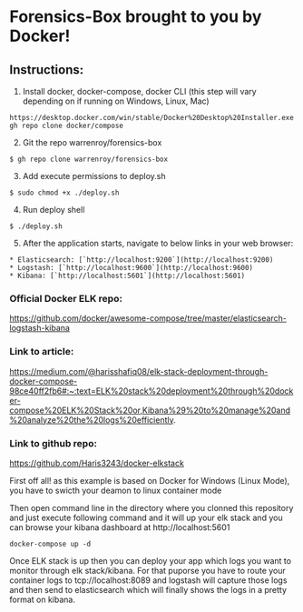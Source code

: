 # Forensics-Box brought to you by Docker!

## Instructions:
1) Install docker, docker-compose, docker CLI (this step will vary depending on if running on Windows, Linux, Mac)
```
https://desktop.docker.com/win/stable/Docker%20Desktop%20Installer.exe
gh repo clone docker/compose
```
2) Git the repo warrenroy/forensics-box 
```
$ gh repo clone warrenroy/forensics-box
```
3) Add execute permissions to deploy.sh
```    
$ sudo chmod +x ./deploy.sh
```
4) Run deploy shell
```
$ ./deploy.sh
```
5) After the application starts, navigate to below links in your web browser:
```
* Elasticsearch: [`http://localhost:9200`](http://localhost:9200)
* Logstash: [`http://localhost:9600`](http://localhost:9600)
* Kibana: [`http://localhost:5601`](http://localhost:5601)
```

### Official Docker ELK repo:
https://github.com/docker/awesome-compose/tree/master/elasticsearch-logstash-kibana

### Link to article:
https://medium.com/@harisshafiq08/elk-stack-deployment-through-docker-compose-98ce40ff2fb6#:~:text=ELK%20stack%20deployment%20through%20docker-compose%20ELK%20Stack%20or,Kibana%29%20to%20manage%20and%20analyze%20the%20logs%20efficiently.

### Link to github repo:
https://github.com/Haris3243/docker-elkstack

First off all! as this example is based on Docker for Windows (Linux Mode), you have to swicth your deamon to linux container mode

Then open command line in the directory where you clonned this repository and just execute following command and it will up your elk stack and you can browse your kibana dashboard at http://localhost:5601

```
docker-compose up -d
```

Once ELK stack is up then you can deploy your app which logs you want to monitor through elk stack/kibana. For that puporse you have to route your container logs to tcp://localhost:8089 and logstash will capture those logs and then send to elasticsearch which will finally shows the logs in a pretty format on kibana.
